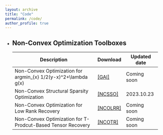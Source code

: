 ```yaml
---
layout: archive
title: "Code"
permalink: /code/
author_profile: true
---
```


* ## Non-Convex Optimization Toolboxes
 

  |                 Description                                        |  Download      | Updated date |
  | ------------------------------------------------------------------ | ------------------------------------------------------------------------------------------------| ------------ |
  | Non-Convex Optimization for argmin_{x} 1/2(y-x)^2+\lambda g(x)     | [[GAI]](#)                                                                                      | Coming soon  |   
  | Non-Convex Structural Sparsity Optimization                        | [[NCSSO]](https://github.com/jzheng20/jzheng20.github.io/tree/master/files/SSO_Non_Convex.zip)  | 2023.10.23   |
  | Non-Convex Optimization for Low Rank Recovery                      | [[NCOLRR]](#)                                                                                   | Coming soon  |
  | Non-Convex Optimization for T-Prodcut-Based Tensor Recovery        | [[NCOTR]](#)                                                                                    | Coming soon  |

 

          
